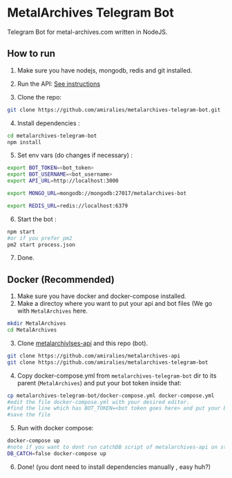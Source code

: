 MetalArchives Telegram Bot
======
Telegram Bot for metal-archives.com written in NodeJS.

How to run
-------
1. Make sure you have nodejs, mongodb, redis and git installed.

2. Run the API:
[See instructions ](https://github.com/amiralies/metalarchives-api)

3. Clone the repo:
```sh
git clone https://github.com/amiralies/metalarchives-telegram-bot.git
```

4. Install dependencies :
```sh
cd metalarchives-telegram-bot
npm install
```

5. Set env vars (do changes if necessary) :
```sh
export BOT_TOKEN=<bot_token>
export BOT_USERNAME=<bot_username>
export API_URL=http://localhost:3000

export MONGO_URL=mongodb://mongodb:27017/metalarchives-bot

export REDIS_URL=redis://localhost:6379
```

6. Start the bot :
```sh
npm start
#or if you prefer pm2
pm2 start process.json
```
7. Done.

Docker (Recommended)
-------
1. Make sure you have docker and docker-compose installed.
2. Make a directoy where you want to put your api and bot files (We go with `MetalArchives` here.
```sh
mkdir MetalArchives
cd MetalArchives
```
3. Clone [metalarchivlses-api](https://github.com/amiralies/metalarchives-api) and this repo (bot).
```sh
git clone https://github.com/amiralies/metalarchives-api
git clone https://github.com/amiralies/metalarchives-telegram-bot
```
4. Copy docker-compose.yml from `metalarchives-telegram-bot` dir to its parent (`MetalArchives`) and put your bot token inside that:
```sh
cp metalarchives-telegram-bot/docker-compose.yml docker-compose.yml 
#edit the file docker-compose.yml with your desired editor.
#find the line which has BOT_TOKEN=<bot token goes here> and put your bot token 
#save the file
```
5. Run with docker compose:
```sh
docker-compose up
#note if you want to dont run catchDB script of metalarchives-api on start try with
DB_CATCH=false docker-compose up
```
6. Done! (you dont need to install dependencies manually , easy huh?)
